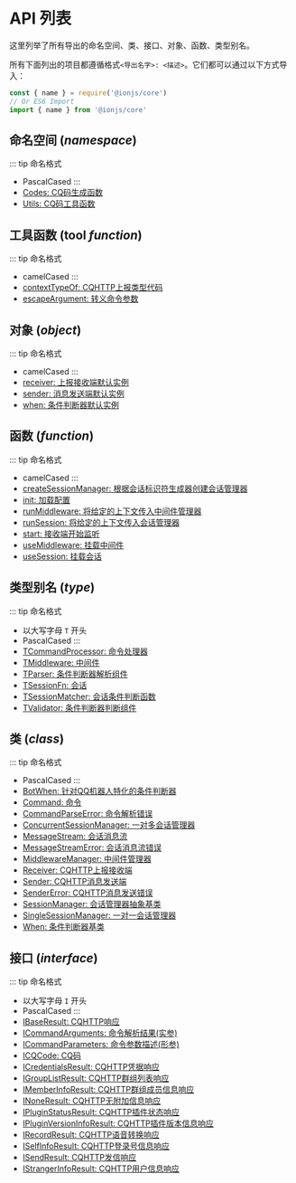 # API 列表
这里列举了所有导出的命名空间、类、接口、对象、函数、类型别名。

所有下面列出的项目都遵循格式`<导出名字>: <描述>`。它们都可以通过以下方式导入：
```js
const { name } = require('@ionjs/core')
// Or ES6 Import
import { name } from '@ionjs/core'
```

## 命名空间 (*namespace*)
::: tip 命名格式
- PascalCased
:::
- [Codes: CQ码生成函数](namespaces.html#codes)
- [Utils: CQ码工具函数](namespaces.html#utils)

## 工具函数 (tool *function*)
::: tip 命名格式
- camelCased
:::
- [contextTypeOf: CQHTTP上报类型代码](tool-functions.html#contexttypeof)
- [escapeArgument: 转义命令参数](tool-functions.html#escapeargument)

## 对象 (*object*)
::: tip 命名格式
- camelCased
:::
- [receiver: 上报接收端默认实例](objects.html#receiver)
- [sender: 消息发送端默认实例](objects.html#sender)
- [when: 条件判断器默认实例](objects.html#receiver)

## 函数 (*function*)
::: tip 命名格式
- camelCased
:::
- [createSessionManager: 根据会话标识符生成器创建会话管理器](functions.html#createsessionmanager)
- [init: 加载配置](functions.html#init)
- [runMiddleware: 将给定的上下文传入中间件管理器](functions.html#runmiddlewares)
- [runSession: 将给定的上下文传入会话管理器](functions.html#runsession)
- [start: 接收端开始监听](functions.html#start)
- [useMiddleware: 挂载中间件](functions.html#usemiddleware)
- [useSession: 挂载会话](functions.html#usesession)

## 类型别名 (*type*)
::: tip 命名格式
- 以大写字母 `T` 开头
- PascalCased
:::
- [TCommandProcessor: 命令处理器](types.html#tcommandprocessor)
- [TMiddleware: 中间件](types.html#tmiddleware)
- [TParser: 条件判断器解析组件](types.html#tparser)
- [TSessionFn: 会话](types.html#tsessionfn)
- [TSessionMatcher: 会话条件判断函数](types.html#tsessionmatcher)
- [TValidator: 条件判断器判断组件](types.html#tvalidator)

## 类 (*class*)
::: tip 命名格式
- PascalCased
:::
- [BotWhen: 针对QQ机器人特化的条件判断器](classes.html#botwhen)
- [Command: 命令](classes.html#command)
- [CommandParseError: 命令解析错误](classes.html#commandparseerror)
- [ConcurrentSessionManager: 一对多会话管理器](classes.html#concurrentsessionmanager)
- [MessageStream: 会话消息流](classes.html#messagestream)
- [MessageStreamError: 会话消息流错误](classes.html#messagestreamerror)
- [MiddlewareManager: 中间件管理器](classes.html#middlewaremanager)
- [Receiver: CQHTTP上报接收端](classes.html#receiver)
- [Sender: CQHTTP消息发送端](classes.html#sender)
- [SenderError: CQHTTP消息发送错误](classes.html#sendererror)
- [SessionManager: 会话管理器抽象基类](classes.html#sessionmanager)
- [SingleSessionManager: 一对一会话管理器](classes.html#singlesessionmanager)
- [When: 条件判断器基类](classes.html#when)

## 接口 (*interface*)
::: tip 命名格式
- 以大写字母 `I` 开头
- PascalCased
:::
- [IBaseResult: CQHTTP响应](interfaces.html#ibaseresult)
- [ICommandArguments: 命令解析结果(实参)](interfaces.html#icommandarguments)
- [ICommandParameters: 命令参数描述(形参)](interfaces.html#icommandparameters)
- [ICQCode: CQ码](interfaces.html#icqcode)
- [ICredentialsResult: CQHTTP凭据响应](interfaces.html#icredentialsresult)
- [IGroupListResult: CQHTTP群组列表响应](interfaces.html#igrouplistresult)
- [IMemberInfoResult: CQHTTP群组成员信息响应](interfaces.html#imemberinforesult)
- [INoneResult: CQHTTP无附加信息响应](interfaces.html#inoneresult)
- [IPluginStatusResult: CQHTTP插件状态响应](interfaces.html#ipluginstatusresult)
- [IPluginVersionInfoResult: CQHTTP插件版本信息响应](interfaces.html#ipluginversioninforesult)
- [IRecordResult: CQHTTP语音转换响应](interfaces.html#irecordresult)
- [ISelfInfoResult: CQHTTP登录号信息响应](interfaces.html#iselfinforesult)
- [ISendResult: CQHTTP发信响应](interfaces.html#isendresult)
- [IStrangerInfoResult: CQHTTP用户信息响应](interfaces.html#istrangerinforesult)
